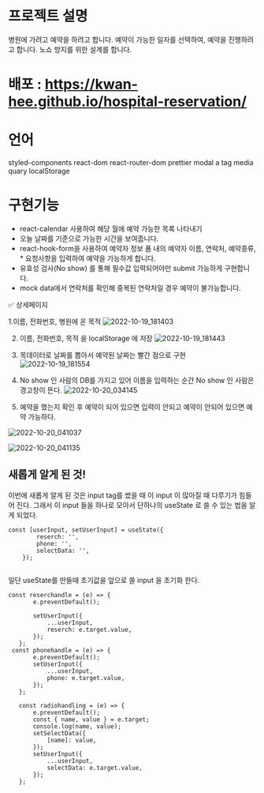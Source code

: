 # 프로젝트 설명
병원에 가려고 예약을 하려고 합니다.
예약이 가능한 일자를 선택하여, 예약을 진행하려고 합니다. 노쇼 방지를 위한 설계를 합니다.

# 배포 : https://kwan-hee.github.io/hospital-reservation/

# 언어
styled-components
react-dom
react-router-dom
prettier
modal
a tag
media quary
localStorage

# 구현기능
* react-calendar 사용하여 해당 월에 예약 가능한 목록 나타내기
* 오늘 날짜를 기준으로 가능한 시간을 보여줍니다.
* react-hook-form을 사용하여 예약자 정보 폼 내의 예약자 이름, 연락처, 예약종류, * 요청사항을 입력하여 예약을 가능하게 합니다.
* 유효성 검사(No show) 를 통해 필수값 입력되어야만 submit 가능하게 구현합니다.
* mock data에서 연락처를 확인해 중복된 연락처일 경우 예약이 불가능합니다.

✅ 상세페이지

1.이름, 전화번호, 병원에 온 목적
![2022-10-19_181403](https://user-images.githubusercontent.com/80756638/197110735-5c31e1b6-782c-413f-a7a0-8863c09e7af9.jpg)

2. 이름, 전화번호, 목적 을 localStorage 에 저장
![2022-10-19_181443](https://user-images.githubusercontent.com/80756638/197110791-d2dca420-ce84-4e64-9caa-bcea39b60151.jpg)

3. 목데이터로 날짜를 뽑아서 예약된 날짜는 빨간 점으로 구현
![2022-10-19_181554](https://user-images.githubusercontent.com/80756638/197110872-299deb52-603b-4667-85e9-81ca890c7104.jpg)

4. No show 인 사람의 DB를 가지고 있어 이름을 입력하는 순간 No show 인 사람은 경고창이 뜬다.
![2022-10-20_034145](https://user-images.githubusercontent.com/80756638/197111076-34c1ef65-496a-44d3-beef-08373360fef9.jpg)

5. 예약을 했는지 확인 후 예약이 되어 있으면 입력이 안되고 예약이 안되어 있으면 예약 가능하다.

![2022-10-20_041037](https://user-images.githubusercontent.com/80756638/197111148-dfa0f189-0ce2-4ab3-81a6-35b7fc568a3f.jpg)

![2022-10-20_041135](https://user-images.githubusercontent.com/80756638/197111167-dbfd529c-4c3b-435f-87df-c35a564c01b7.jpg)

## 새롭게 알게 된 것!
이번에 새롭게 알게 된 것은 input tag를 썼을 때 이 input 이 많아질 때 다루기가 힘들어 진다. 
그래서 이 input 들을 하나로 모아서 단하나의 useState 로 쓸 수 있는 법을 알게 되었다.

```
const [userInput, setUserInput] = useState({
        reserch: '',
        phone: '',
        selectData: '',
    });
    
 ```
 일단 useState를 만들때 초기값을 앞으로 쓸 input 을 초기화 한다.
 
 ```
 const reserchandle = (e) => {
        e.preventDefault();  
         
        setUserInput({
            ...userInput,
            reserch: e.target.value,
        });
    };
  const phonehandle = (e) => {
        e.preventDefault();
        setUserInput({
            ...userInput,
            phone: e.target.value,
        });
    };

    const radiohandling = (e) => {
        e.preventDefault();
        const { name, value } = e.target;
        console.log(name, value);
        setSelectData({
            [name]: value,
        });
        setUserInput({
            ...userInput,
            selectData: e.target.value,
        });
    };  
 ```

